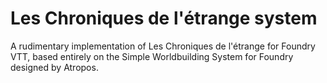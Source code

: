 # Les Chroniques de l'étrange system

A rudimentary implementation of Les Chroniques de l'étrange for Foundry VTT, based entirely on the Simple Worldbuilding System for Foundry designed by Atropos.